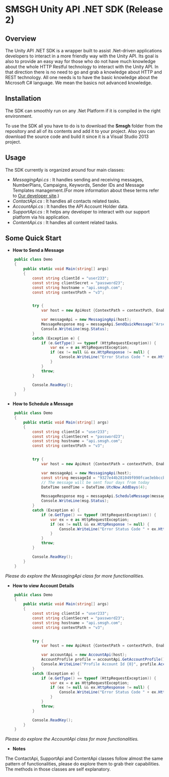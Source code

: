 SMSGH Unity API .NET SDK (Release 2)
===================================

## **Overview**

The Unity API .NET SDK is a wrapper built to assist .Net-driven applications developers to interact in a more friendly way with the Unity API.
Its goal is also to provide an easy way for those who do not have much knowledge about the whole HTTP Restful technology to interact with the Unity API.
In that direction there is no need to go and grab a knowledge about HTTP and REST technology. 
All one needs is to have the basic knowledge about the Microsoft C# language. We mean the basics not advanced knowledge.


## **Installation**

The SDK can smoothly run on any .Net Platform if it is compiled in the right environment.
 
To use the SDK all you have to do is to download the **Smsgh** folder from the repository and all of its contents and add it to your project. Also you can download the source code and build it since it 
is a Visual Studio 2013 project. 


## **Usage**

The SDK currently is organized around four main classes:

* *MessagingApi.cs* : 
    It handles sending and receiving messages, NumberPlans, Campaigns, Keywords, Sender IDs and Message Templates management.(For more information about these terms refer to [Our developer site](http://developers.smsgh.com/).)
* *ContactApi.cs* : 
        It handles all contacts related tasks. 
* *AccountApi.cs* : 
        It handles the API Account Holder data.
* *SupportApi.cs* : 
        It helps any developer to interact with our support platform via his application.
* *ContentApi.cs* :
		It handles all content related tasks.

## **Some Quick Start**

* **How to Send a Message**

```c#
    public class Demo
    {
        public static void Main(string[] args)
        {
            const string clientId = "user233";
            const string clientSecret = "password23";
            const string hostname = "api.smsgh.com";
            const string contextPath = "v3";


            try {
                var host = new ApiHost {ContextPath = contextPath, EnabledLog = true, Hostname = hostname, Auth = new BasicAuth(clientId, clientSecret)};

                var messageApi = new MessagingApi(host);
                MessageResponse msg = messageApi.SendQuickMessage("Arsene", "+233247063817", "Hello Big Bro!", true);
                Console.WriteLine(msg.Status);
            }
            catch (Exception e) {
                if (e.GetType() == typeof (HttpRequestException)) {
                    var ex = e as HttpRequestException;
                    if (ex != null && ex.HttpResponse != null) {
                        Console.WriteLine("Error Status Code " + ex.HttpResponse.Status);
                    }
                }
                throw;
            }

            Console.ReadKey();
        }
    }

```

* **How to Schedule a Message**

```c#
    public class Demo
    {
        public static void Main(string[] args)
        {
            const string clientId = "user233";
            const string clientSecret = "password23";
            const string hostname = "api.smsgh.com";
            const string contextPath = "v3";


            try {
                var host = new ApiHost {ContextPath = contextPath, EnabledLog = true, Hostname = hostname, Auth = new BasicAuth(clientId, clientSecret)};

                var messageApi = new MessagingApi(host);
				const string messageId = "9327e44b281049f090fcae3ebbccb883";
                // The message will be sent four days from today
                DateTime sendTime = DateTime.UtcNow.AddDays(4);

                MessageResponse msg = messageApi.ScheduleMessage(messageId, sendTime);
                Console.WriteLine(msg.Status);
            }
            catch (Exception e) {
                if (e.GetType() == typeof (HttpRequestException)) {
                    var ex = e as HttpRequestException;
                    if (ex != null && ex.HttpResponse != null) {
                        Console.WriteLine("Error Status Code " + ex.HttpResponse.Status);
                    }
                }
                throw;
            }

            Console.ReadKey();
        }
    }

```
*Please do explore the MessagingApi class for more functionalities.*

* **How to view Account Details**

```c#
    public class Demo
    {
        public static void Main(string[] args)
        {
            const string clientId = "user233";
            const string clientSecret = "password23";
            const string hostname = "api.smsgh.com";
            const string contextPath = "v3";


            try {
                var host = new ApiHost {ContextPath = contextPath, EnabledLog = true, Hostname = hostname, Auth = new BasicAuth(clientId, clientSecret)};

                var accountApi = new AccountApi(host);
                AccountProfile profile = accountApi.GetAccountProfile();
                Console.WriteLine("Profile Account Id {0}", profile.AccountId);
            }
            catch (Exception e) {
                if (e.GetType() == typeof (HttpRequestException)) {
                    var ex = e as HttpRequestException;
                    if (ex != null && ex.HttpResponse != null) {
                        Console.WriteLine("Error Status Code " + ex.HttpResponse.Status);
                    }
                }
                throw;
            }

            Console.ReadKey();
        }
    }

```

*Please do explore the AccountApi class for more functionalities.*


* **Notes**

The ContactApi, SupportApi and ContentApi classes follow almost the same pattern of functionalities, please do explore them to grab their capabilities.
The methods in those classes are self explanatory.
